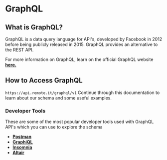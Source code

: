 # GraphQL

## What is GraphQL?

GraphQL is a data query language for API's, developed by Facebook in 2012 before being publicly released in 2015. GraphQL provides an alternative to the REST API.

For more information on GraphQL, learn on the official GraphQL website [**here.**](https://graphql.org/)

## How to Access GraphQL

`https://api.remote.it/graphql/v1` Continue through this documentation to learn about our schema and some useful examples.

### Developer Tools

These are some of the most popular developer tools used with GraphQL API's which you can use to explore the schema

* [**Postman**](https://www.getpostman.com/)
* [**GraphiQL**](https://www.electronjs.org/apps/graphiql)
* [**Insomnia**](https://insomnia.rest/graphql/)
* [**Altair**](https://altair.sirmuel.design/)

